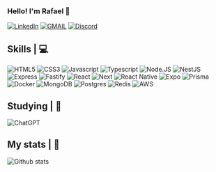 ### Hello! I'm Rafael 👋

[![LinkedIn](https://img.shields.io/badge/LinkedIn-0077B5?style=for-the-badge&logo=linkedin&logoColor=white)](https://www.linkedin.com/in/rafael-marques-7199a9133/) [![GMAIL](https://img.shields.io/badge/Gmail-D14836?style=for-the-badge&logo=gmail&logoColor=white)](mailto:contact.rafaelmarquesclps9@gmail.com) [![Discord](https://img.shields.io/badge/Discord-7289DA?style=for-the-badge&logo=discord&logoColor=white)](https://discordapp.com/users/506620832487964674)

## Skills | 💻

![HTML5](https://img.shields.io/badge/HTML5-E34F26?style=for-the-badge&logo=html5&logoColor=white) ![CSS3](https://img.shields.io/badge/CSS3-1572B6?style=for-the-badge&logo=css3&logoColor=white) ![Javascript](https://img.shields.io/badge/JavaScript-F7DF1E?style=for-the-badge&logo=javascript&logoColor=black) ![Typescript](https://img.shields.io/badge/TypeScript-007ACC?style=for-the-badge&logo=typescript&logoColor=white) ![Node.JS](https://img.shields.io/badge/Node.js-43853D?style=for-the-badge&logo=node.js&logoColor=white) ![NestJS](https://img.shields.io/badge/nestjs-%23E0234E.svg?style=for-the-badge&logo=nestjs&logoColor=white) ![Express](https://img.shields.io/badge/Express.js-404D59?style=for-the-badge) ![Fastify](https://img.shields.io/badge/fastify-%23000000.svg?style=for-the-badge&logo=fastify&logoColor=white)
 ![React](https://img.shields.io/badge/React-20232A?style=for-the-badge&logo=react&logoColor=61DAFBe) ![Next](https://img.shields.io/badge/Next-black?style=for-the-badge&logo=next.js&logoColor=white) ![React Native](https://img.shields.io/badge/React_Native-20232A?style=for-the-badge&logo=react&logoColor=61DAFB) ![Expo](https://img.shields.io/badge/expo-1C1E24?style=for-the-badge&logo=expo&logoColor=#D04A37") ![Prisma](https://img.shields.io/badge/Prisma-3982CE?style=for-the-badge&logo=Prisma&logoColor=white) ![Docker](https://img.shields.io/badge/docker-%230db7ed.svg?style=for-the-badge&logo=docker&logoColor=white) ![MongoDB](https://img.shields.io/badge/MongoDB-%234ea94b.svg?style=for-the-badge&logo=mongodb&logoColor=white) ![Postgres](https://img.shields.io/badge/postgres-%23316192.svg?style=for-the-badge&logo=postgresql&logoColor=white) ![Redis](https://img.shields.io/badge/redis-%23DD0031.svg?style=for-the-badge&logo=redis&logoColor=white) ![AWS](https://img.shields.io/badge/AWS-%23FF9900.svg?style=for-the-badge&logo=amazon-aws&logoColor=white)



## Studying | 📖
![ChatGPT](https://img.shields.io/badge/chatGPT-74aa9c?style=for-the-badge&logo=openai&logoColor=white)

## My stats | 🚀

![Github stats](https://github-readme-stats-sigma-five.vercel.app/api?username=rafaelfmarques&show_icons=true&theme=tokyonight) 
